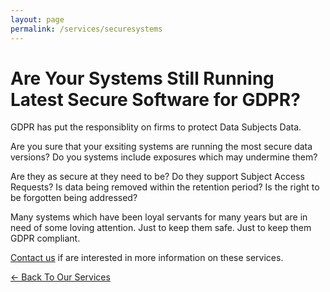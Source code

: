 ```yaml
---
layout: page
permalink: /services/securesystems
---
```


# Are Your Systems Still Running Latest Secure Software for GDPR?

GDPR has put the responsiblity on firms to protect Data Subjects Data.

Are you sure that your exsiting systems are running the most secure data versions? Do you systems include exposures which may undermine them?

Are they as secure at they need to be? Do they support Subject Access Requests? Is data being removed within the retention period? Is the right to be forgotten being addressed?

Many systems which have been loyal servants for many years but are in need of some loving attention. Just to keep them safe. Just to keep them GDPR compliant.

[Contact us](../contact/) if are interested in more information on these services.

[<- Back To Our Services](../services)
